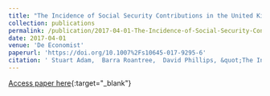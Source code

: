 ```yaml
---
title: "The Incidence of Social Security Contributions in the United Kingdom: Evidence from Discontinuities at Contribution Ceilings"
collection: publications
permalink: /publication/2017-04-01-The-Incidence-of-Social-Security-Contributions-in-the-United-Kingdom-Evidence-from-Discontinuities-at-Contribution-Ceilings
date: 2017-04-01
venue: 'De Economist'
paperurl: 'https://doi.org/10.1007%2Fs10645-017-9295-6'
citation: ' Stuart Adam,  Barra Roantree,  David Phillips, &quot;The Incidence of Social Security Contributions in the United Kingdom: Evidence from Discontinuities at Contribution Ceilings.&quot; De Economist, 2017.'
---
```

[Access paper here](https://doi.org/10.1007%2Fs10645-017-9295-6){:target="_blank"}
